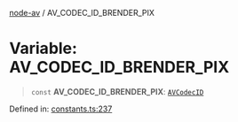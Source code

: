 [node-av](../globals.md) / AV\_CODEC\_ID\_BRENDER\_PIX

# Variable: AV\_CODEC\_ID\_BRENDER\_PIX

> `const` **AV\_CODEC\_ID\_BRENDER\_PIX**: [`AVCodecID`](../type-aliases/AVCodecID.md)

Defined in: [constants.ts:237](https://github.com/seydx/av/blob/f8631fc881b394300b1479f511d55cf1c370a87f/src/constants/constants.ts#L237)
